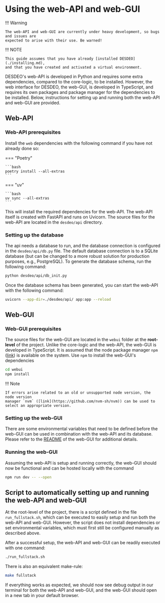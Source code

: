 # Using the web-API and web-GUI

!!! Warning

    The web-API and web-GUI are currently under heavy development, so bugs and issues are
    expected to arise with their use. Be warned!

!!! NOTE

    This guide assumes that you have already [installed DESDEO](./installing.md),
    and that you have created and activated a virtual environment.

DESDEO's web-API is developed in Python and requires some extra dependencies, compared
to the core-logic, to be installed. However, the web interface for DESDEO, the web-GUI,
is developed in TypeScript, and requires its own packages and package manager for the
dependencies to be installed. Below, instructions for setting up and running both
the web-API and web-GUI are provided.

## Web-API
### Web-API prerequisites
Install the `web` dependencies with the following command if you have not already done so:

=== "Poetry"

    ```bash
    poetry install --all-extras
    ```

=== "uv"

    ```bash
    uv sync --all-extras
    ```

This will install the required dependencies for the web-API. The web-API itself is
created with FastAPI and runs on Uvicorn. The source
files for the web-API are located in the `desdeo/api`
directory.

### Setting up the database
The api needs a database to run, and the database connection is
configured in the `desdeo/api/db.py` file. The default database connection is to
a SQLite database (but can be changed to a more robust solution for
production purposes, e.g., PostgreSQL). To generate the database schema, run the following
command:

```bash
python desdeo/api/db_init.py
```

Once the database schema has been generated, you can start the web-API with the
following command:

```bash
uvicorn --app-dir=./desdeo/api/ app:app --reload
```

## Web-GUI
### Web-GUI prerequisites

The source files for the web-GUI are located in the `webui` folder at the __root-level__
of the project. Unlike the core-logic and the web-API, the web-GUI is developed in
TypeScript. It is assumed that the node package manager `npm` ([link](https://www.npmjs.com/))
is available on the system. Use `npm` to install the web-GUI's dependencies

```bash
cd webui
npm install
```

!!! Note

    If errors arise related to an old or unsupported node version, the node version
    manager `nvm` ([link](https://github.com/nvm-sh/nvm)) can be used to select an appropriate version.

### Setting up the web-GUI

There are some environmental variables that need to be defined before the web-GUI can be used in combination
with the web-API and its database. Please refer to the [README](https://github.com/industrial-optimization-group/DESDEO/blob/master/webui/README.md) of
the web-GUI for additional details.

### Running the web-GUI

Assuming the web-API is setup and running correctly, the web-GUI should now be functional and
can be hosted locally with the command

```bash
npm run dev -- --open
```

## Script to automatically setting up and running the web-API and web-GUI

At the root-level of the project, there is a script defined in the file
`run_fullstack.sh`, which can be executed to easily setup and run both the web-API
and web-GUI. However, the script does not install dependencies or set environmental
variables, which must first still be configured manually as described above.

After a successful setup, the web-API and web-GUI can be readily executed with
one command:

```bash
./run_fullstack.sh
```

There is also an equivalent make-rule:

```bash
make fullstack
```

If everything works as expected, we should now see debug output in our terminal
for both the web-API and web-GUI, and the web-GUI should open in a new tab in your
default browser.